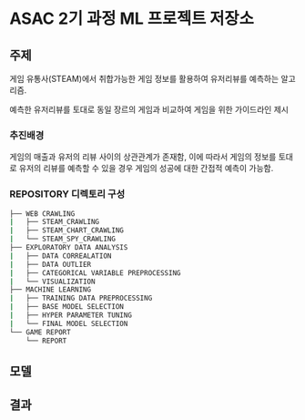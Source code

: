 # ASAC 2기 과정 ML 프로젝트 저장소

## 주제

게임 유통사(STEAM)에서 취합가능한 게임 정보를 활용하여 유저리뷰를 예측하는 알고리즘.

예측한 유저리뷰를 토대로 동일 장르의 게임과 비교하여 게임을 위한 가이드라인 제시

### 추진배경

게임의 매출과 유저의 리뷰 사이의 상관관계가 존재함, 이에 따라서 게임의 정보를 토대로 유저의 리뷰를 예측할 수 있을 경우 게임의 성공에 대한 간접적 예측이 가능함.



### REPOSITORY 디렉토리 구성

```bash
├── WEB CRAWLING
|   ├── STEAM_CRAWLING
|   ├── STEAM_CHART_CRAWLING
|   └── STEAM_SPY_CRAWLING
├── EXPLORATORY DATA ANALYSIS
|   ├── DATA CORREALATION
|   ├── DATA OUTLIER
|   ├── CATEGORICAL VARIABLE PREPROCESSING
|   └── VISUALIZATION
├── MACHINE LEARNING
|   ├── TRAINING DATA PREPROCESSING
|   ├── BASE MODEL SELECTION
|   ├── HYPER PARAMETER TUNING
|   └── FINAL MODEL SELECTION
└── GAME REPORT
    └── REPORT
```


## 모델

## 결과


